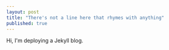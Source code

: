 ```yaml
---
layout: post
title: "There's not a line here that rhymes with anything"
published: true
---
```




Hi, I'm deploying a Jekyll blog.
